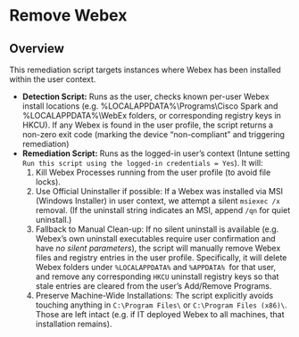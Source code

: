 # Remove Webex

## Overview

This remediation script targets instances where Webex has been installed within the user context.

- **Detection Script:** Runs as the user, checks known per-user Webex install locations (e.g. %LOCALAPPDATA%\Programs\Cisco Spark and %LOCALAPPDATA%\WebEx folders, or corresponding registry keys in HKCU). If any Webex is found in the user profile, the script returns a non-zero exit code (marking the device “non-compliant” and triggering remediation)
- **Remediation Script:** Runs as the logged-in user’s context (Intune setting `Run this script using the logged-in credentials = Yes`). It will:
    1. Kill Webex Processes running from the user profile (to avoid file locks).
    2. Use Official Uninstaller if possible: If a Webex was installed via MSI (Windows Installer) in user context, we attempt a silent `msiexec /x` removal. (If the uninstall string indicates an MSI, append `/qn` for quiet uninstall.)
    3. Fallback to Manual Clean-up: If no silent uninstall is available (e.g. Webex’s own uninstall executables require user confirmation and have *no silent parameters*), the script will manually remove Webex files and registry entries in the user profile. Specifically, it will delete Webex folders under `%LOCALAPPDATA%` and `%APPDATA% `for that user, and remove any corresponding `HKCU` uninstall registry keys so that stale entries are cleared from the user’s Add/Remove Programs.
    4. Preserve Machine-Wide Installations: The script explicitly avoids touching anything in `C:\Program Files\` or `C:\Program Files (x86)\`. Those are left intact (e.g. if IT deployed Webex to all machines, that installation remains).

    